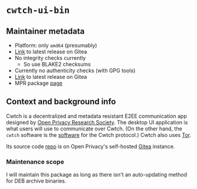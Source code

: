 # `cwtch-ui-bin`

## Maintainer metadata
* Platform: only `amd64` (presumably)
* [Link](https://git.openprivacy.ca/cwtch.im/cwtch-ui/releases/latest) to latest release on Gitea
* No integrity checks currently
    * So use BLAKE2 checksums
* Currently no authenticity checks (with GPG tools)
* [Link](https://git.openprivacy.ca/cwtch.im/cwtch-ui/releases/latest) to latest release on Gitea
* MPR package [page](https://mpr.makedeb.org/packages/cwtch-ui-bin)

## Context and background info

Cwtch is a decentralized and metadata resistant E2EE communication app designed
by [Open Privacy Research Society](https://openprivacy.ca/).  The desktop UI
application is what users will use to communicate over Cwtch.  (On the other
hand, the `cwtch` software is the [software](https://git.openprivacy.ca/cwtch.im/cwtch)
for the Cwtch protocol.)  Cwtch also uses [Tor](https://en.wikipedia.org/wiki/Tor_(network)).

Its source code [repo](https://git.openprivacy.ca/cwtch.im/cwtch-ui) is on
Open Privacy's self-hosted [Gitea](https://en.wikipedia.org/wiki/Gitea)
instance.

### Maintenance scope
I will maintain this package as long as there isn't an auto-updating method for
DEB archive binaries.
